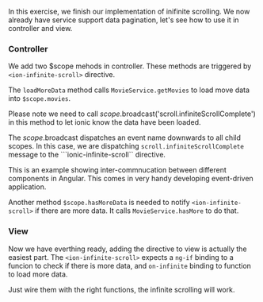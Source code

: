 In this exercise, we finish our implementation of inifinite scrolling. We now already have service support data pagination, let's 
see how to use it in controller and view.

### Controller 

We add two $scope mehods in controller. These methods are triggered by ```<ion-infinite-scroll>``` directive. 

The ```loadMoreData``` method calls ```MovieService.getMovies``` to load move data into ```$scope.movies```. 

Please note we need to call $scope.$broadcast('scroll.infiniteScrollComplete') in this method to let ionic know the data have been loaded.

The $scope.$broadcast dispatches an event name downwards to all child scopes. In this case, we are dispatching ```scroll.infiniteScrollComplete``` 
message to the ```ionic-infinite-scroll`` directive. 

This is an example showing inter-commnucation between different components in Angular. This comes in very handy developing event-driven application.

Another method ```$scope.hasMoreData``` is needed to notify ```<ion-infinite-scroll>``` if there are more data. It calls ```MovieService.hasMore``` to do that.

### View 

Now we have everthing ready, adding the directive to view is actually the easiest part. The ```<ion-infinite-scroll>``` expects a 
```ng-if``` binding to a funcion to check if there is more data, and ```on-infinite``` binding to function to load more data. 

Just wire them with the right functions, the infinite scrolling will work.
